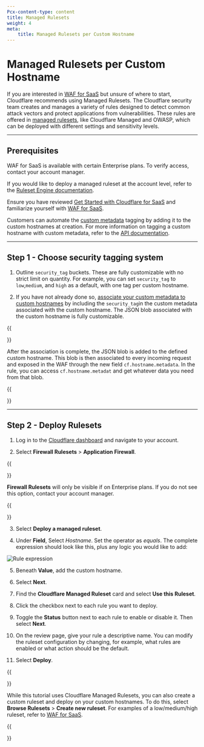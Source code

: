 ```yaml
---
Pcx-content-type: content
title: Managed Rulesets
weight: 4
meta: 
    title: Managed Rulesets per Custom Hostname 
---
```

 
# Managed Rulesets per Custom Hostname
 
If you are interested in [WAF for SaaS](/cloudflare-for-platforms/cloudflare-for-saas/security/waf-for-saas/) but unsure of where to start, Cloudflare recommends using Managed Rulesets. The Cloudflare security team creates and manages a variety of rules designed to detect common attack vectors and protect applications from vulnerabilities. These rules are offered in [managed rulesets](/waf/managed-rulesets/), like Cloudflare Managed and OWASP, which can be deployed with different settings and sensitivity levels.
 
---
 
## Prerequisites
 
WAF for SaaS is available with certain Enterprise plans. To verify access, contact your account manager.
 
If you would like to deploy a managed ruleset at the account level, refer to the [Ruleset Engine documentation](/ruleset-engine/managed-rulesets/deploy-managed-ruleset/). 
 
Ensure you have reviewed [Get Started with Cloudflare for SaaS](/cloudflare-for-platforms/cloudflare-for-saas/start/getting-started/) and familiarize yourself with [WAF for SaaS](/cloudflare-for-platforms/cloudflare-for-saas/security/waf-for-saas/). 
 
Customers can automate the [custom metadata](/cloudflare-for-platforms/workers-for-platforms/) tagging by adding it to the custom hostnames at creation. For more information on tagging a custom hostname with custom metadata, refer to the [API documentation](https://api.cloudflare.com/#custom-hostname-for-a-zone-edit-custom-hostname).
 
---
 
## Step 1 - Choose security tagging system
 
1. Outline `security_tag` buckets. These are fully customizable with no strict limit on quantity. For example, you can set `security_tag` to `low`,`medium`, and `high` as a default, with one tag per custom hostname.
 
2. If you have not already done so, [associate your custom metadata to custom hostnames](/cloudflare-for-platforms/cloudflare-for-saas/security/waf-for-saas#step-1---associate-custom-metadata-to-a-custom-hostname) by including the `security_tag`in the custom metadata associated with the custom hostname. The JSON blob associated with the custom hostname is fully customizable.
 
{{<Aside type="note">}}
 
After the association is complete, the JSON blob is added to the defined custom hostname. This blob is then associated to every incoming request and exposed in the WAF through the new field `cf.hostname.metadata`. In the rule, you can access `cf.hostname.metadat` and get whatever data you need from that blob.
 
{{</Aside>}}
 
---
 
## Step 2 - Deploy Rulesets
 
1. Log in to the [Cloudflare dashboard](https://dash.cloudflare.com/) and navigate to your account.
 
2. Select **Firewall Rulesets** > **Application Firewall**.
 
{{<Aside type="note">}}

**Firewall Rulesets** will only be visible if on Enterprise plans. If you do not see this option, contact your account manager.

{{</Aside>}}
 
3. Select **Deploy a managed ruleset**.
 
4. Under **Field**, Select *Hostname*. Set the operator as *equals*. The complete expression should look like this, plus any logic you would like to add:
 
![Rule expression](/cloudflare-for-platforms/static/rule-expression.png)
 
5. Beneath **Value**, add the custom hostname.
 
6. Select **Next**.
 
7. Find the **Cloudflare Managed Ruleset** card and select **Use this Ruleset**.
 
8. Click the checkbox next to each rule you want to deploy. 
 
9. Toggle the **Status** button next to each rule to enable or disable it. Then select **Next**.
 
10. On the review page, give your rule a descriptive name. You can modify the ruleset configuration by changing, for example, what rules are enabled or what action should be the default.
 
11. Select **Deploy**.
 
{{<Aside type = "note">}}
 
While this tutorial uses Cloudflare Managed Rulesets, you can also create a custom ruleset and deploy on your custom hostnames. To do this, select **Browse Rulesets** > **Create new ruleset**. For examples of a low/medium/high ruleset, refer to [WAF for SaaS](/cloudflare-for-platforms/cloudflare-for-saas/security/waf-for-saas/).
 
{{</Aside>}}
